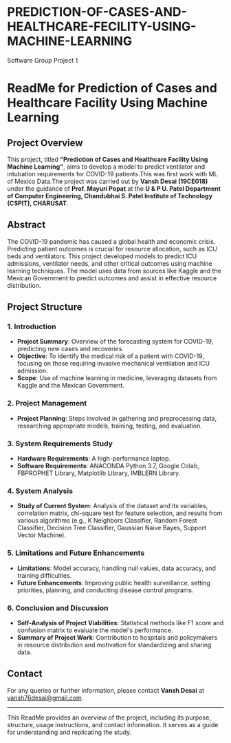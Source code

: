 # PREDICTION-OF-CASES-AND-HEALTHCARE-FECILITY-USING-MACHINE-LEARNING
Software Group Project 1
# ReadMe for Prediction of Cases and Healthcare Facility Using Machine Learning

## Project Overview

This project, titled **"Prediction of Cases and Healthcare Facility Using Machine Learning"**, aims to develop a model to predict ventilator and intubation requirements for COVID-19 patients.This was first work with ML of Mexico Data.The project was carried out by **Vansh Desai (19CE018)** under the guidance of **Prof. Mayuri Popat** at the **U & P U. Patel Department of Computer Engineering, Chandubhai S. Patel Institute of Technology (CSPIT), CHARUSAT**.

## Abstract

The COVID-19 pandemic has caused a global health and economic crisis. Predicting patient outcomes is crucial for resource allocation, such as ICU beds and ventilators. This project developed models to predict ICU admissions, ventilator needs, and other critical outcomes using machine learning techniques. The model uses data from sources like Kaggle and the Mexican Government to predict outcomes and assist in effective resource distribution.

## Project Structure

### 1. Introduction
- **Project Summary**: Overview of the forecasting system for COVID-19, predicting new cases and recoveries.
- **Objective**: To identify the medical risk of a patient with COVID-19, focusing on those requiring invasive mechanical ventilation and ICU admission.
- **Scope**: Use of machine learning in medicine, leveraging datasets from Kaggle and the Mexican Government.

### 2. Project Management
- **Project Planning**: Steps involved in gathering and preprocessing data, researching appropriate models, training, testing, and evaluation.

### 3. System Requirements Study
- **Hardware Requirements**: A high-performance laptop.
- **Software Requirements**: ANACONDA Python 3.7, Google Colab, FBPROPHET Library, Matplotlib Library, IMBLERN Library.

### 4. System Analysis
- **Study of Current System**: Analysis of the dataset and its variables, correlation matrix, chi-square test for feature selection, and results from various algorithms (e.g., K Neighbors Classifier, Random Forest Classifier, Decision Tree Classifier, Gaussian Naive Bayes, Support Vector Machine).

### 5. Limitations and Future Enhancements
- **Limitations**: Model accuracy, handling null values, data accuracy, and training difficulties.
- **Future Enhancements**: Improving public health surveillance, setting priorities, planning, and conducting disease control programs.

### 6. Conclusion and Discussion
- **Self-Analysis of Project Viabilities**: Statistical methods like F1 score and confusion matrix to evaluate the model's performance.
- **Summary of Project Work**: Contribution to hospitals and policymakers in resource distribution and motivation for standardizing and sharing data.



## Contact

For any queries or further information, please contact **Vansh Desai** at vansh76desai@gmail.com.

---

This ReadMe provides an overview of the project, including its purpose, structure, usage instructions, and contact information. It serves as a guide for understanding and replicating the study.
